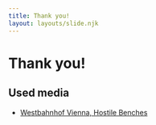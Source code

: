 ```yaml
---
title: Thank you!
layout: layouts/slide.njk
---
```


# Thank you!

## Used media

- [Westbahnhof Vienna, Hostile Benches](https://en.wikipedia.org/wiki/Hostile_architecture#/media/File:Westbahnhof,_hostile_benches_02.jpg)
